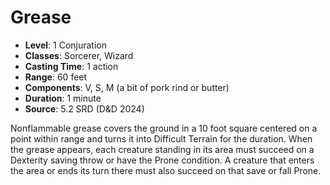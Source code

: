 # Grease

- **Level**: 1 Conjuration
- **Classes**: Sorcerer, Wizard
- **Casting Time**: 1 action
- **Range**: 60 feet
- **Components**: V, S, M (a bit of pork rind or butter)
- **Duration**: 1 minute
- **Source**: 5.2 SRD (D&D 2024)

Nonflammable grease covers the ground in a 10 foot square centered on a point within range and turns it into Difficult Terrain for the duration. When the grease appears, each creature standing in its area must succeed on a Dexterity saving throw or have the Prone condition. A creature that enters the area or ends its turn there must also succeed on that save or fall Prone.

